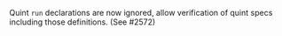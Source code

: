 Quint `run` declarations are now ignored, allow verification of quint specs
including those definitions. (See #2572)
